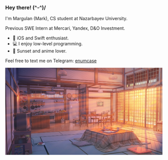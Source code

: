 ### Hey there! (^-^)/

I'm Margulan (Mark), CS student at Nazarbayev University.

Previous SWE Intern at Mercari, Yandex, D&O Investment.

- 🍎 iOS and Swift enthusiast. 
- 💻 I enjoy low-level programming.
- 🌇 Sunset and anime lover.

Feel free to text me on Telegram: [enumcase](https://t.me/enumcase)

<img src="https://github.com/enumcase/enumcase/blob/main/assets/background.jpg" width="500">
